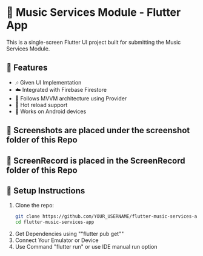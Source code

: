 # 🎵 Music Services Module - Flutter App

This is a single-screen Flutter UI project built for submitting the Music Services Module.

## 📱 Features

- 🎶 Given UI Implementation
- ☁️ Integrated with Firebase Firestore
- 🧭 Follows MVVM architecture using Provider
- 🔄 Hot reload support
- 📲 Works on Android devices

## 📸 Screenshots are placed under the screenshot folder of this Repo

## 📸 ScreenRecord is placed in the ScreenRecord folder of this Repo

## 🚀 Setup Instructions

1. Clone the repo:
   ```bash
   git clone https://github.com/YOUR_USERNAME/flutter-music-services-app.git
   cd flutter-music-services-app

2. Get Dependencies using ""flutter pub get""
3. Connect Your Emulator or Device
4. Use Command "flutter run" or use IDE manual run option
